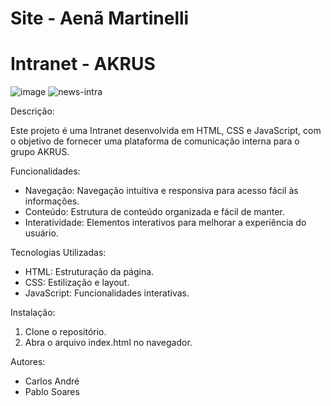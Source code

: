 # Site - Aenã Martinelli




# Intranet - AKRUS

![image](https://github.com/user-attachments/assets/a6478e45-31f7-4b51-ad34-88b9025f2aec)
![news-intra](https://github.com/user-attachments/assets/4a1587f0-36a6-4150-8695-fefe70008486)

Descrição:

Este projeto é uma Intranet desenvolvida em HTML, CSS e JavaScript, com o objetivo de fornecer uma plataforma de comunicação interna para o grupo AKRUS.

Funcionalidades:

- Navegação: Navegação intuitiva e responsiva para acesso fácil às informações.
- Conteúdo: Estrutura de conteúdo organizada e fácil de manter.
- Interatividade: Elementos interativos para melhorar a experiência do usuário.

Tecnologias Utilizadas:

- HTML: Estruturação da página.
- CSS: Estilização e layout.
- JavaScript: Funcionalidades interativas.

Instalação:

1. Clone o repositório.
2. Abra o arquivo index.html no navegador.

Autores:

- Carlos André
- Pablo Soares

